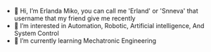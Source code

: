 - 👋 Hi, I’m Erlanda Miko, you can call me 'Erland' or 'Snneva' that username that my friend give me recently
- 👀 I’m interested in Automation, Robotic, Artificial intelligence, And System Control
- 🌱 I’m currently learning Mechatronic Engineering

<!---
Snneva/Snneva is a ✨ special ✨ repository because its `README.md` (this file) appears on your GitHub profile.
You can click the Preview link to take a look at your changes.
--->
